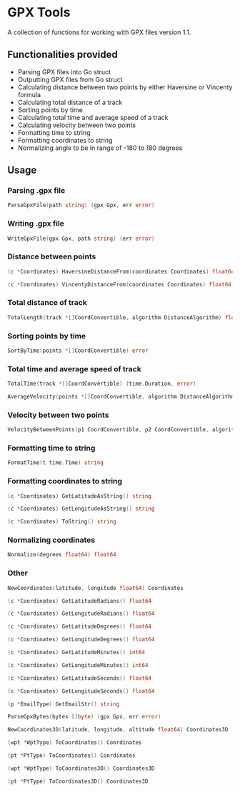 # GPX Tools

A collection of functions for working with GPX files version 1.1.

## Functionalities provided

- Parsing GPX files into Go struct
- Outputting GPX files from Go struct
- Calculating distance between two points by either Haversine or Vincenty formula
- Calculating total distance of a track
- Sorting points by time
- Calculating total time and average speed of a track
- Calculating velocity between two points
- Formatting time to string
- Formatting coordinates to string
- Normalizing angle to be in range of -180 to 180 degrees

## Usage

### Parsing .gpx file
```go
ParseGpxFile(path string) (gpx Gpx, err error) 
```

### Writing .gpx file
```go
WriteGpxFile(gpx Gpx, path string) (err error)
```

### Distance between points
```go
(c *Coordinates) HaversineDistanceFrom(coordinates Coordinates) float64

(c *Coordinates) VincentyDistanceFrom(coordinates Coordinates) float64
```

### Total distance of track
```go
TotalLength(track *[]CoordConvertible, algorithm DistanceAlgorithm) float64
```

### Sorting points by time
```go
SortByTime(points *[]CoordConvertible) error
```

### Total time and average speed of track
```go
TotalTime(track *[]CoordConvertible) (time.Duration, error)

AverageVelocity(points *[]CoordConvertible, algorithm DistanceAlgorithm) (float64, error)
```

### Velocity between two points
```go
VelocityBetweenPoints(p1 CoordConvertible, p2 CoordConvertible, algorithm DistanceAlgorithm) (float64, error)
```

### Formatting time to string
```go
FormatTime(t time.Time) string
```

### Formatting coordinates to string
```go
(c *Coordinates) GetLatitudeAsString() string

(c *Coordinates) GetLongitudeAsString() string

(c *Coordinates) ToString() string
```

### Normalizing coordinates
```go
Normalize(degrees float64) float64
```

### Other

```go
NewCoordinates(latitude, longitude float64) Coordinates

(c *Coordinates) GetLatitudeRadians() float64

(c *Coordinates) GetLongitudeRadians() float64

(c *Coordinates) GetLatitudeDegrees() float64

(c *Coordinates) GetLongitudeDegrees() float64

(c *Coordinates) GetLatitudeMinutes() int64

(c *Coordinates) GetLongitudeMinutes() int64

(c *Coordinates) GetLatitudeSeconds() float64

(c *Coordinates) GetLongitudeSeconds() float64

(p *EmailType) GetEmailStr() string

ParseGpxBytes(bytes []byte) (gpx Gpx, err error)

NewCoordinates3D(latitude, longitude, altitude float64) Coordinates3D

(wpt *WptType) ToCoordinates() Coordinates

(pt *PtType) ToCoordinates() Coordinates

(wpt *WptType) ToCoordinates3D() Coordinates3D

(pt *PtType) ToCoordinates3D() Coordinates3D
```

